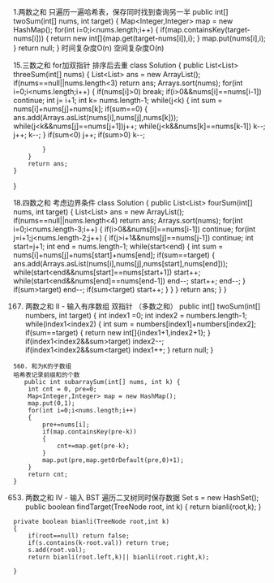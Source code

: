 1.两数之和
只遍历一遍哈希表，保存同时找到查询另一半
 public int[] twoSum(int[] nums, int target) {
        Map<Integer,Integer> map = new HashMap();
        for(int i=0;i<nums.length;i++)
        {
            if(map.containsKey(target-nums[i]))
            {
                return new int[]{map.get(target-nums[i]),i};
            }
            map.put(nums[i],i);
        }
        return null;
    }
时间复杂度O(n) 空间复杂度O(n)   

15.三数之和
for加双指针 排序后去重
class Solution {
    public List<List<Integer>> threeSum(int[] nums) {
        List<List<Integer>> ans = new ArrayList();
        if(nums==null||nums.length<3) return ans;
        Arrays.sort(nums);
        for(int i=0;i<nums.length;i++)
        {
            if(nums[i]>0) break;
            if(i>0&&nums[i]==nums[i-1]) continue;
            int j= i+1;
            int k= nums.length-1;
            while(j<k)
            {
                int sum = nums[i]+nums[j]+nums[k];
                if(sum==0) 
                {
                    ans.add(Arrays.asList(nums[i],nums[j],nums[k]));
                    while(j<k&&nums[j]==nums[j+1])j++;
                    while(j<k&&nums[k]==nums[k-1]) k--;
                    j++;
                    k--;
                }
                if(sum<0) j++;
                if(sum>0) k--;
  
            }
        }
        return ans;
    }
}

18.四数之和
考虑边界条件
class Solution {
    public List<List<Integer>> fourSum(int[] nums, int target) {
        List<List<Integer>> ans = new ArrayList();
        if(nums==null||nums.length<4) return ans;
        Arrays.sort(nums);
        for(int i=0;i<nums.length-3;i++)
        {
            if(i>0&&nums[i]==nums[i-1]) continue;
            for(int j=i+1;j<nums.length-2;j++)
            {
                if(j>i+1&&nums[j]==nums[j-1]) continue;
                int start=j+1;
                int end  = nums.length-1; 
                while(start<end)
                {
                    int sum = nums[i]+nums[j]+nums[start]+nums[end];
                    if(sum==target)
                    {
                        ans.add(Arrays.asList(nums[i],nums[j],nums[start],nums[end]));
                        while(start<end&&nums[start]==nums[start+1]) start++;
                        while(start<end&&nums[end]==nums[end-1]) end--;
                        start++;
                        end--;
                    }
                    if(sum>target) end--;
                    if(sum<target) start++;
                }
            }
        }
        return ans;
    }
}

167. 两数之和 II - 输入有序数组
双指针 （多数之和）
    public int[] twoSum(int[] numbers, int target) {
        int index1 =0;
        int index2 = numbers.length-1;
        while(index1<index2)
        {
            int sum = numbers[index1]+numbers[index2];
            if(sum==target)
            {
                return new int[]{index1+1,index2+1};
            }
            if(index1<index2&&sum>target) index2--;
            if(index1<index2&&sum<target) index1++;
        }
        return null;
    }
    
    560. 和为K的子数组
    哈希表记录前缀和的个数
       public int subarraySum(int[] nums, int k) {
        int cnt = 0, pre=0;
        Map<Integer,Integer> map = new HashMap();
        map.put(0,1);
        for(int i=0;i<nums.length;i++)
        {
            pre+=nums[i];
            if(map.containsKey(pre-k))
            {
                cnt+=map.get(pre-k);
            }
            map.put(pre,map.getOrDefault(pre,0)+1);
        }
        return cnt;
    }

653. 两数之和 IV - 输入 BST
   遍历二叉树同时保存数据 
    Set<Integer> s = new HashSet();
    public boolean findTarget(TreeNode root, int k) {
        return bianli(root,k);
    }

    private boolean bianli(TreeNode root,int k)
    {
        if(root==null) return false;
        if(s.contains(k-root.val)) return true;
        s.add(root.val);
        return bianli(root.left,k)|| bianli(root.right,k);

    }
